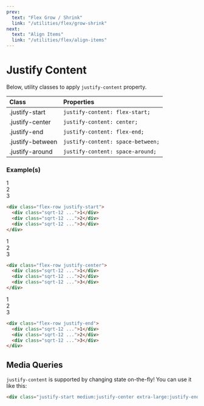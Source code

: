 ```yaml
---
prev:
  text: "Flex Grow / Shrink"
  link: "/utilities/flex/grow-shrink"
next:
  text: "Align Items"
  link: "/utilities/flex/align-items"
---
```


# Justify Content

Below, utility classes to apply `justify-content` property.

| Class            | Properties                        |
| :--------------- | :-------------------------------- |
| .justify-start   | `justify-content: flex-start;`    |
| .justify-center  | `justify-content: center;`        |
| .justify-end     | `justify-content: flex-end;`      |
| .justify-between | `justify-content: space-between;` |
| .justify-around  | `justify-content: space-around;`  |

### Example(s)

<div class="flex-row justify-start gap-x-2 radius-8 p-6 mt-8" style="background-color: var(--vp-c-bg-alt);">
  <div class="sqrt-12 flex justify-center items-center font-mono text-white radius-4" style="background-color: var(--vp-c-brand-3);">1</div>
  <div class="sqrt-12 flex justify-center items-center font-mono text-white radius-4" style="background-color: var(--vp-c-brand-3);">2</div>
  <div class="sqrt-12 flex justify-center items-center font-mono text-white radius-4" style="background-color: var(--vp-c-brand-3);">3</div>
</div>

```html
<div class="flex-row justify-start">
  <div class="sqrt-12 ...">1</div>
  <div class="sqrt-12 ...">2</div>
  <div class="sqrt-12 ...">3</div>
</div>
```

<div class="flex-row justify-center gap-x-2 radius-8 p-6" style="background-color: var(--vp-c-bg-alt);">
  <div class="sqrt-12 flex justify-center items-center font-mono text-white radius-4" style="background-color: var(--vp-c-brand-3);">1</div>
  <div class="sqrt-12 flex justify-center items-center font-mono text-white radius-4" style="background-color: var(--vp-c-brand-3);">2</div>
  <div class="sqrt-12 flex justify-center items-center font-mono text-white radius-4" style="background-color: var(--vp-c-brand-3);">3</div>
</div>

```html
<div class="flex-row justify-center">
  <div class="sqrt-12 ...">1</div>
  <div class="sqrt-12 ...">2</div>
  <div class="sqrt-12 ...">3</div>
</div>
```

<div class="flex-row justify-end gap-x-2 radius-8 p-6" style="background-color: var(--vp-c-bg-alt);">
  <div class="sqrt-12 flex justify-center items-center font-mono text-white radius-4" style="background-color: var(--vp-c-brand-3);">1</div>
  <div class="sqrt-12 flex justify-center items-center font-mono text-white radius-4" style="background-color: var(--vp-c-brand-3);">2</div>
  <div class="sqrt-12 flex justify-center items-center font-mono text-white radius-4" style="background-color: var(--vp-c-brand-3);">3</div>
</div>

```html
<div class="flex-row justify-end">
  <div class="sqrt-12 ...">1</div>
  <div class="sqrt-12 ...">2</div>
  <div class="sqrt-12 ...">3</div>
</div>
```

## Media Queries

`justify-content` is supported by changing state on-the-fly! You can use it like this:

```html
<div class="justify-start medium:justify-center extra-large:justify-end">...</div>
```
